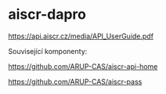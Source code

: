 # aiscr-dapro

https://api.aiscr.cz/media/API_UserGuide.pdf

Související komponenty:

https://github.com/ARUP-CAS/aiscr-api-home

https://github.com/ARUP-CAS/aiscr-pass

